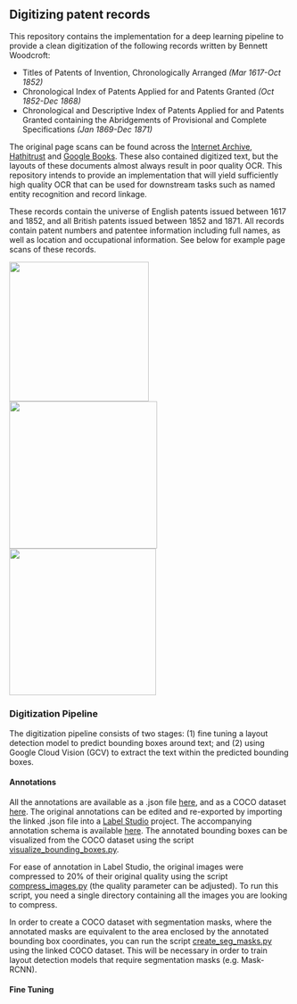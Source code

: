 ## Digitizing patent records
This repository contains the implementation for a deep learning pipeline to provide a clean digitization of the following records written by Bennett Woodcroft:
* Titles of Patents of Invention, Chronologically Arranged _(Mar 1617-Oct 1852)_ 
* Chronological Index of Patents Applied for and Patents Granted _(Oct 1852-Dec 1868)_
* Chronological and Descriptive Index of Patents Applied for and Patents Granted containing the Abridgements of Provisional and Complete Specifications _(Jan 1869-Dec 1871)_

The original page scans can be found across the [Internet Archive](https://archive.org/search?query=creator%3A%22Great+Britain.+Patent+Office%22), [Hathitrust](https://catalog.hathitrust.org/Record/101716274?type%5B%5D=all&lookfor%5B%5D=chronological%20index%20of%20patents&ft=ft) and [Google Books](https://www.google.com/search?hl=en&sxsrf=APwXEdeJNdCG7Aq1TS0ZjtwvOpmrV_635w:1682421539341&q=inauthor:%22Bennet+Woodcroft%22&tbm=bks). These also contained digitized text, but the layouts of these documents almost always result in poor quality OCR. This repository intends to provide an implementation that will yield sufficiently high quality OCR that can be used for downstream tasks such as named entity recognition and record linkage.

These records contain the universe of English patents issued between 1617 and 1852, and all British patents issued between 1852 and 1871. All records contain patent numbers and patentee information including full names, as well as location and occupational information. See below for example page scans of these records.

<img src="https://user-images.githubusercontent.com/63355658/234250327-8c07b174-b576-4bf0-bc21-93614f8904d6.jpg" width="250"> <img src="https://user-images.githubusercontent.com/63355658/234250202-1fb6fbff-b3a8-4a58-99c6-4feccdf64abb.jpg" width="264.5">  <img src="https://user-images.githubusercontent.com/63355658/234250176-6104f0ba-3fe4-4945-b3ee-a61e0b5e6bfe.jpg" width="263">

### Digitization Pipeline

The digitization pipeline consists of two stages: (1) fine tuning a layout detection model to predict bounding boxes around text; and (2) using Google Cloud Vision (GCV) to extract the text within the predicted bounding boxes. 

#### Annotations

All the annotations are available as a .json file [here](https://www.dropbox.com/s/o021e0a1t40181h/annotations_woodcroft_patents.json?dl=0), and as a COCO dataset [here](https://www.dropbox.com/s/gdpujktygeg79fm/annotations_woodcroft_patents.zip?dl=0). The original annotations can be edited and re-exported by importing the linked .json file into a [Label Studio](https://labelstud.io) project. The accompanying annotation schema is available [here](https://www.dropbox.com/s/bq9gqciksoxk6l8/annotation_schema.pdf?dl=0). The annotated bounding boxes can be visualized from the COCO dataset using the script [visualize_bounding_boxes.py](https://github.com/matthewleechen/digitize_woodcroft_patents/blob/main/tools/visualize_bounding_boxes.py).

For ease of annotation in Label Studio, the original images were compressed to 20% of their original quality using the script [compress_images.py](https://github.com/matthewleechen/digitize_woodcroft_patents/blob/main/tools/compress_images.py) (the quality parameter can be adjusted). To run this script, you need a single directory containing all the images you are looking to compress. 

In order to create a COCO dataset with segmentation masks, where the annotated masks are equivalent to the area enclosed by the annotated bounding box coordinates, you can run the script [create_seg_masks.py](https://github.com/matthewleechen/digitize_woodcroft_patents/blob/main/tools/create_seg_masks.py) using the linked COCO dataset. This will be necessary in order to train layout detection models that require segmentation masks (e.g. Mask-RCNN).

#### Fine Tuning


